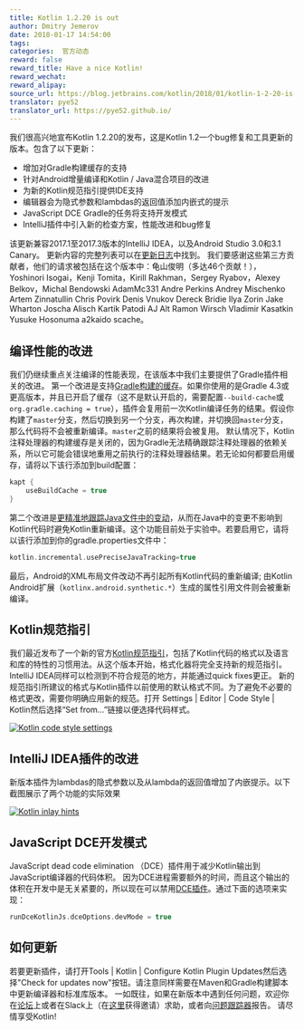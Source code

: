 ```yaml
---
title: Kotlin 1.2.20 is out
author: Dmitry Jemerov
date: 2018-01-17 14:54:00
tags: 
categories:  官方动态
reward: false
reward_title: Have a nice Kotlin!
reward_wechat:
reward_alipay:
source_url: https://blog.jetbrains.com/kotlin/2018/01/kotlin-1-2-20-is-out/
translator: pye52
translator_url: https://pye52.github.io/
---
```


我们很高兴地宣布Kotlin 1.2.20的发布，这是Kotlin 1.2一个bug修复和工具更新的版本。包含了以下更新：

* 增加对Gradle构建缓存的支持
* 针对Android增量编译和Kotlin / Java混合项目的改进
* 为新的Kotlin规范指引提供IDE支持
* 编辑器会为隐式参数和lambdas的返回值添加内嵌式的提示
* JavaScript DCE Gradle的任务将支持开发模式
* IntelliJ插件中引入新的检查方案，性能改进和bug修复

该更新兼容2017.1至2017.3版本的IntelliJ IDEA，以及Android Studio 3.0和3.1 Canary。
更新内容的完整列表可以在[更新日志](inspections)中找到。
我们要感谢这些第三方贡献者，他们的请求被包括在这个版本中：龟山俊明（多达46个贡献！），Yoshinori Isogai，Kenji Tomita，Kirill Rakhman，Sergey Ryabov，Alexey Belkov，Michal Bendowski AdamMc331 Andre Perkins Andrey Mischenko Artem Zinnatullin Chris Povirk Denis Vnukov Dereck Bridie Ilya Zorin Jake Wharton Joscha Alisch Kartik Patodi AJ Alt Ramon Wirsch Vladimir Kasatkin Yusuke Hosonuma a2kaido scache。

## 编译性能的改进

我们仍继续重点关注编译的性能表现，在该版本中我们主要提供了Gradle插件相关的改进。
第一个改进是支持[Gradle构建的缓存](https://guides.gradle.org/using-build-cache/)。如果你使用的是Gradle 4.3或更高版本，并且已开启了缓存（这不是默认开启的，需要配置`--build-cache`或`org.gradle.caching = true`），插件会复用前一次Kotlin编译任务的结果。假设你构建了`master`分支，然后切换到另一个分支，再次构建，并切换回`master`分支，那么代码将不会被重新编译。`master`之前的结果将会被复用。
默认情况下，Kotlin注释处理器的构建缓存是关闭的，因为Gradle无法精确跟踪注释处理器的依赖关系，所以它可能会错误地重用之前执行的注释处理器结果。若无论如何都要启用缓存，请将以下该行添加到build配置：

```kotlin
kapt {
    useBuildCache = true
}
```

第二个改进是[更精准地跟踪Java文件中的变动](https://youtrack.jetbrains.com/issue/KT-17621)，从而在Java中的变更不影响到Kotlin代码时避免Kotlin重新编译。这个功能目前处于实验中。若要启用它，请将以该行添加到你的gradle.properties文件中：

```kotlin
kotlin.incremental.usePreciseJavaTracking=true
```

最后，Android的XML布局文件改动不再引起所有Kotlin代码的重新编译; 由Kotlin Android扩展（`kotlinx.android.synthetic.*`）生成的属性引用文件则会被重新编译。
## Kotlin规范指引

我们最近发布了一个新的官方[Kotlin规范指引](http://kotlinlang.org/docs/reference/coding-conventions.html)，包括了Kotlin代码的格式以及语言和库的特性的习惯用法。从这个版本开始，格式化器将完全支持新的规范指引。IntelliJ IDEA同样可以检测到不符合规范的地方，并能通过quick fixes更正。
新的规范指引所建议的格式与Kotlin插件以前使用的默认格式不同。为了避免不必要的格式更改，需要你明确应用新的规范。打开 Settings | Editor | Code Style | Kotlin然后选择“Set from…”链接以便选择代码样式。

<a href="https://i2.wp.com/blog.jetbrains.com/kotlin/files/2018/01/1.2.20-codestyle.png?ssl=1" rel="attachment wp-att-5701"><img alt="Kotlin code style settings" class="alignnone size-full wp-image-5701" data-recalc-dims="1" src="https://i2.wp.com/blog.jetbrains.com/kotlin/files/2018/01/1.2.20-codestyle.png?resize=640%2C353&amp;ssl=1"/></a>

## IntelliJ IDEA插件的改进

新版本插件为lambdas的隐式参数以及从lambda的返回值增加了内嵌提示。以下截图展示了两个功能的实际效果

<a href="https://i0.wp.com/blog.jetbrains.com/kotlin/files/2018/01/1.2.20-inlayhints.png?ssl=1" rel="attachment wp-att-5702"><img alt="Kotlin inlay hints" class="alignnone size-full wp-image-5702" data-recalc-dims="1" src="https://i0.wp.com/blog.jetbrains.com/kotlin/files/2018/01/1.2.20-inlayhints.png?resize=640%2C213&amp;ssl=1"/></a>

## JavaScript DCE开发模式

JavaScript dead code elimination （DCE）插件用于减少Kotlin输出到JavaScript编译器的代码体积。 因为DCE进程需要额外的时间，而且这个输出的体积在开发中是无关紧要的，所以现在可以禁用[DCE插件](https://youtrack.jetbrains.com/issue/KT-20210)。通过下面的选项来实现：

```kotlin
runDceKotlinJs.dceOptions.devMode = true
```

## 如何更新

若要更新插件，请打开Tools | Kotlin | Configure Kotlin Plugin Updates然后选择"Check for updates now"按钮。请注意同样需要在Maven和Gradle构建脚本中更新编译器和标准库版本。
一如既往，如果在新版本中遇到任何问题，欢迎你在[论坛](https://discuss.kotlinlang.org/)上或者在Slack上（在[这里](slack.kotlinlang.org)获得邀请）求助，或者向[问题跟踪器](https://youtrack.jetbrains.com/issues/KT)报告。
请尽情享受Kotlin!